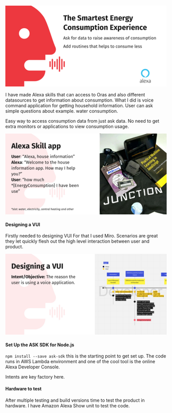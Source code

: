 
![Image01](https://github.com/vjandrei/junction2021/blob/main/submissionImage01.jpg)

I have made Alexa skills that can access to Oras and also different datasources to get information about consumption.
What I did is voice command application for getting household information. User can ask simple questions about example. water consumption. 

Easy way to access consumption data from just ask data. No need to get extra monitors or applications to view consumption usage. 

![Image01](https://github.com/vjandrei/junction2021/blob/main/submissionImage02.jpg)

#### Designing a VUI

Firstly needed to designing VUI
For that I used Miro.  Scenarios are great they let quickly flesh out the high level interaction between user and product.

![Image01](https://github.com/vjandrei/junction2021/blob/main/submissionImage03.jpg)

#### Set Up the ASK SDK for Node.js

`npm install --save ask-sdk` this is the starting point to get set up. 
The code runs in AWS Lambda environment and one of the cool tool is the online  Alexa Developer Console.

Intents are key factory here.  

#### Hardware to test

After multiple  testing and build versions time to test the product in hardware. I have Amazon Alexa Show unit to test the code.

